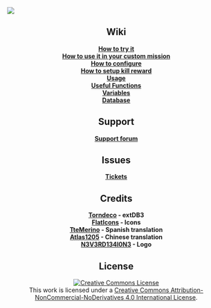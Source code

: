 <img align="center" src="https://www.dropbox.com/s/7c108klxo44ysac/Simple-Shops.png?raw=1">

<h2 align="center">Wiki</h2>
<p align="center">
  <b>
    <a href="https://github.com/Ppgtjmad/SimpleShops/wiki/How-to-try-it">How to try it</a><br/>
    <a href="https://github.com/Ppgtjmad/SimpleShops/wiki/How-to-use-it-in-your-custom-mission">How to use it in your custom mission</a><br/>
    <a href="https://github.com/Ppgtjmad/SimpleShops/wiki/How-to-configure">How to configure</a><br/>
    <a href="https://github.com/Ppgtjmad/SimpleShops/wiki/How-to-setup-kill-rewards">How to setup kill reward</a><br/>
    <a href="https://github.com/Ppgtjmad/SimpleShops/wiki/Usage">Usage</a><br/>
    <a href="https://github.com/Ppgtjmad/SimpleShops/wiki/Useful-Functions">Useful Functions</a><br/>
    <a href="https://github.com/Ppgtjmad/SimpleShops/wiki/Variables">Variables</a><br/>
    <a href="https://github.com/Ppgtjmad/SimpleShops/wiki/Database">Database</a>
  </b>
</p>

<h2 align="center">Support</h2>
<p align="center">
  <b>
    <a href="http://forums.sunrise-production.com/index.php?/forum/58-scripting/">Support forum</a>
  </b>
</p>

<h2 align="center">Issues</h2>
<p align="center">
  <b>
    <a href="https://github.com/Ppgtjmad/SimpleShops/issues">Tickets</a>
  </b>
</p>

<h2 align="center">Credits</h2>
<p align="center">
  <b>
    <a href="https://bitbucket.org/torndeco/extdb3/wiki/Home" target="_blank">Torndeco</a> - extDB3<br/>
    <a href="http://flaticons.net/" target="_blank">FlatIcons</a> - Icons<br/>
    <a href="https://github.com/TteMerino" target="_blank">TteMerino</a> - Spanish translation<br/>
    <a href="http://steamcommunity.com/profiles/76561198112435564/" target="_blank">Atlas1205</a> - Chinese translation<br/>
    <a href="http://steamcommunity.com/profiles/76561198030800949/" target="_blank">N3V3RD134l0N3</a> - Logo
  </b>
</p>

<h2 align="center">License</h2>
<p align="center">
  <a rel="license" href="http://creativecommons.org/licenses/by-nc-nd/4.0/"><img alt="Creative Commons License" style="border-width:0" src="https://i.creativecommons.org/l/by-nc-nd/4.0/88x31.png"/></a><br/>This work is licensed under a <a rel="license" href="http://creativecommons.org/licenses/by-nc-nd/4.0/">Creative Commons Attribution-NonCommercial-NoDerivatives 4.0 International License</a>.
</p>
